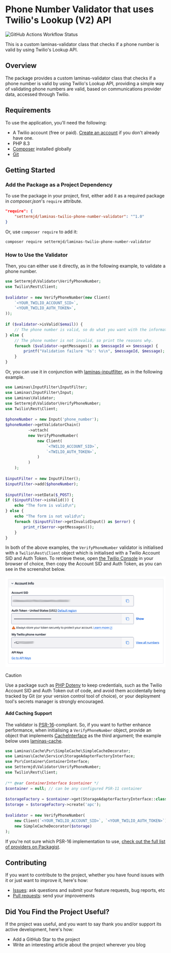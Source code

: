 # Phone Number Validator that uses Twilio's Lookup (V2) API

![GitHub Actions Workflow Status](https://github.com/settermjd/laminas-phone-number-validator/actions/workflows/php.yml/badge.svg)

This is a custom laminas-validator class that checks if a phone number is valid by using Twilio's Lookup API.

## Overview

The package provides a custom laminas-validator class that checks if a phone number is valid by using Twilio's Lookup API, providing a simple way of validating phone numbers are valid, based on communications provider data, accessed through Twilio.

## Requirements

To use the application, you'll need the following:

- A Twilio account (free or paid).
  [Create an account][twilio-referral-url] if you don't already have one.
- PHP 8.3
- [Composer][composer-url] installed globally
- [Git][git-url]

## Getting Started

### Add the Package as a Project Dependency

To use the package in your project, first, either add it as a required package in _composer.json_'s `require` attribute.

```json
"require": {
    "settermjd/laminas-twilio-phone-number-validator": "^1.0"
}
```

Or, use `composer require` to add it:

```bash
composer require settermjd/laminas-twilio-phone-number-validator
```

### How to Use the Validator

Then, you can either use it directly, as in the following example, to validate a phone number.

```php
use Settermjd\Validator\VerifyPhoneNumber;
use Twilio\Rest\Client;

$validator = new VerifyPhoneNumber(new Client(
    `<YOUR_TWILIO_ACCOUNT_SID>`,
    `<YOUR_TWILIO_AUTH_TOKEN>`,
));

if ($validator->isValid($email)) {
    // The phone number is valid, so do what you want with the information.
} else {
    // The phone number is not invalid, so print the reasons why.
    foreach ($validator->getMessages() as $messageId => $message) {
        printf("Validation failure '%s': %s\n", $messageId, $message);
    }
}
```

Or, you can use it in conjunction with [laminas-inputfilter][laminas-inputfilter-url], as in the following example.

```php
use Laminas\InputFilter\InputFilter;
use Laminas\InputFilter\Input;
use Laminas\Validator;
use Settermjd\Validator\VerifyPhoneNumber;
use Twilio\Rest\Client;

$phoneNumber = new Input('phone_number');
$phoneNumber->getValidatorChain()
          ->attach(
          new VerifyPhoneNumber(
              new Client(
                  `<TWILIO_ACCOUNT_SID>`,
                  `<TWILIO_AUTH_TOKEN>`,
              )
          )
    );

$inputFilter = new InputFilter();
$inputFilter->add($phoneNumber);

$inputFilter->setData($_POST);
if ($inputFilter->isValid()) {
    echo "The form is valid\n";
} else {
    echo "The form is not valid\n";
    foreach ($inputFilter->getInvalidInput() as $error) {
        print_r($error->getMessages());
    }
}
```

In both of the above examples, the `VerifyPhoneNumber` validator is initialised with a `Twilio\Rest\Client` object which is initialised with a Twilio Account SID and Auth Token.
To retrieve these, open [the Twilio Console][twilio-console-url] in your browser of choice, then copy the Account SID and Auth Token, as you can see in the screenshot below.

![The Account Info panel of the Twilio Console, showing a user's Account SID, Auth Token, and phone number, where the Account SID and phone number have been partially or completely redacted.](./docs/images/twilio-console-account-info-panel.png)

> [!CAUTION]
> Use a package such as [PHP Dotenv][phpdotenv-url] to keep credentials, such as the Twilio Account SID and Auth Token out of code, and avoid them accidentally being tracked by Git (or your version control tool of choice), or your deployment tool's secrets manager is strongly encouraged.

#### Add Caching Support

The validator is [PSR-16][psr16-url]-compliant.
So, if you want to further enhance performance, when initialising a `VerifyPhoneNumber` object, provide an object that implements [CacheInterface][cacheinterface-url] as the third argument; the example below uses [laminas-cache][laminascache-psr16-url].

```php
use Laminas\Cache\Psr\SimpleCache\SimpleCacheDecorator;
use Laminas\Cache\Service\StorageAdapterFactoryInterface;
use Psr\Container\ContainerInterface;
use Settermjd\Validator\VerifyPhoneNumber;
use Twilio\Rest\Client;

/** @var ContainerInterface $container */
$container = null; // can be any configured PSR-11 container

$storageFactory = $container->get(StorageAdapterFactoryInterface::class);
$storage = $storageFactory->create('apc');

$validator = new VerifyPhoneNumber(
    new Client(`<YOUR_TWILIO_ACCOUNT_SID>`, `<YOUR_TWILIO_AUTH_TOKEN>`), 
    new SimpleCacheDecorator($storage)
);
```

If you're not sure which PSR-16 implementation to use, [check out the full list of providers on Packagist][simplecache-implementation-url].

## Contributing

If you want to contribute to the project, whether you have found issues with it or just want to improve it, here's how:

- [Issues][github-issues-url]: ask questions and submit your feature requests, bug reports, etc
- [Pull requests][github-pr-url]: send your improvements

## Did You Find the Project Useful?

If the project was useful, and you want to say thank you and/or support its active development, here's how:

- Add a GitHub Star to the project
- Write an interesting article about the project wherever you blog

[cacheinterface-url]: https://www.php-fig.org/psr/psr-16/#21-cacheinterface
[composer-url]: https://getcomposer.org
[git-url]: https://git-scm.com/downloads
[twilio-console-url]: https://console.twilio.com/
[twilio-referral-url]: http://www.twilio.com/referral/QlBtVJ
[github-issues-url]: https://github.com/settermjd/laminas-phone-number-validator/issues
[github-pr-url]: https://github.com/settermjd/laminas-phone-number-validator/pulls
[laminascache-psr16-url]: https://docs.laminas.dev/laminas-cache/v4/psr16/
[laminas-inputfilter-url]: https://docs.laminas.dev/laminas-inputfilter/
[phpdotenv-url]: https://github.com/vlucas/phpdotenv
[psr16-url]: https://www.php-fig.org/psr/psr-16/
[simplecache-implementation-url]: https://packagist.org/providers/psr/simple-cache-implementation
